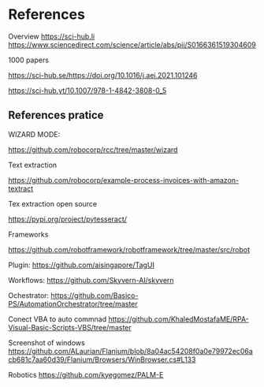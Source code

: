



# References

Overview
https://sci-hub.li
https://www.sciencedirect.com/science/article/abs/pii/S0166361519304609

1000 papers

https://sci-hub.se/https://doi.org/10.1016/j.aei.2021.101246

https://sci-hub.yt/10.1007/978-1-4842-3808-0_5


## References pratice 


WIZARD MODE:

https://github.com/robocorp/rcc/tree/master/wizard


Text extraction

https://github.com/robocorp/example-process-invoices-with-amazon-textract

Tex extraction open source

https://pypi.org/project/pytesseract/


Frameworks

https://github.com/robotframework/robotframework/tree/master/src/robot


Plugin:
https://github.com/aisingapore/TagUI



Workflows:
https://github.com/Skyvern-AI/skyvern


Ochestrator:
https://github.com/Basico-PS/AutomationOrchestrator/tree/master

Conect VBA to auto commnad
https://github.com/KhaledMostafaME/RPA-Visual-Basic-Scripts-VBS/tree/master

Screenshot of windows
https://github.com/ALaurian/Flanium/blob/8a04ac54208f0a0e79972ec06acb681c7aa60d39/Flanium/Browsers/WinBrowser.cs#L133

Robotics
https://github.com/kyegomez/PALM-E